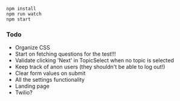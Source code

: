 ```
npm install
npm run watch
npm start
```

### Todo
* Organize CSS
* Start on fetching questions for the test!!!
* Validate clicking 'Next' in TopicSelect when no topic is selected
* Keep track of anon users (they shouldn't be able to log out!)
* Clear form values on submit
* All the settings functionality
* Landing page
* Twilio?
